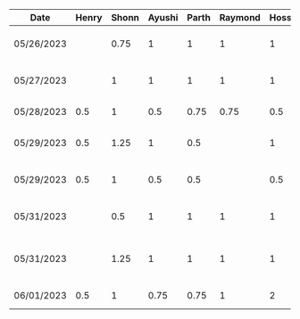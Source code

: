 | Date | Henry | Shonn | Ayushi | Parth | Raymond | Hossein | Task |
|---|---|---|---|---|---|---|---|
| 05/26/2023 |   |0.75   | 1  | 1 | 1 | 1 | Project brainstorming and planning | 
| 05/27/2023 |   |1  | 1  | 1  | 1 | 1 | Project discussion and meeting| 
| 05/28/2023 |  0.5 |1   |  0.5 | 0.75 | 0.75 | 0.5 | Old proposal documentation| 
| 05/29/2023 | 0.5 |1.25  | 1 | 0.5  |   | 1 | presentation meetings and planning| 
| 05/29/2023 | 0.5 |1   | 0.5 | 0.5  |   | 0.5  | presentation slides and practice | 
| 05/31/2023 |   |0.5   |  1 |1 | 1 | 1 | Project pivot brainstorming and planning | 
| 05/31/2023 |   |1.25   |  1 |1 | 1 | 1 | Project pivot meeting and proposal discussion| 
| 06/01/2023 | 0.5 | 1| 0.75  | 0.75  |  1 | 2 | New proposal documentationm | 

